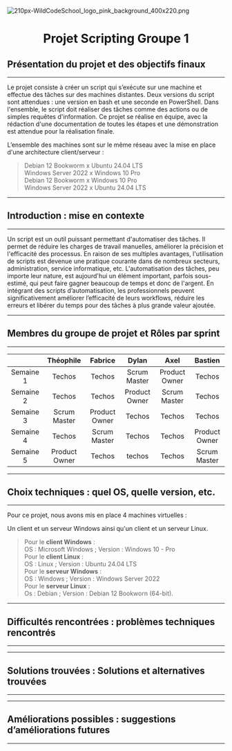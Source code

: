 ![210px-WildCodeSchool_logo_pink_background_400x220.png](https://upload.wikimedia.org/wikipedia/fr/thumb/e/e4/WildCodeSchool_logo_pink_background_400x220.png/210px-WildCodeSchool_logo_pink_background_400x220.png)

<div align="center"><H1> Projet Scripting Groupe 1 </H1></div>

## Présentation du projet et des objectifs finaux
_______

Le projet consiste à créer un script qui s’exécute sur une machine et effectue des tâches sur des machines distantes. Deux versions du script sont attendues : une version en bash et une seconde en PowerShell. Dans l'ensemble, le script doit réaliser des tâches comme des actions ou de simples requêtes d'information. Ce projet se réalise en équipe, avec la rédaction d'une documentation de toutes les étapes et une démonstration est attendue pour la réalisation finale. 

L’ensemble des machines sont sur le même réseau avec la mise en place d'une architecture client/serveur : 
> Debian 12 Bookworm x Ubuntu 24.04 LTS  
> Windows Server 2022 x Windows 10 Pro  
> Debian 12 Bookworm x Windows 10 Pro  
> Windows Server 2022 x Ubuntu 24.04 LTS  

_______
## Introduction : mise en contexte
_______

Un script est un outil puissant permettant d'automatiser des tâches. Il permet de réduire les charges de travail manuelles, améliorer la précision et l'efficacité des processus. En raison de ses multiples avantages, l'utilisation de scripts est devenue une pratique courante dans de nombreux secteurs, administration, service informatique, etc. L'automatisation des tâches, peu importe leur nature, est aujourd'hui un élément important, parfois sous-estimé, qui peut faire gagner beaucoup de temps et donc de l'argent. En intégrant des scripts d’automatisation, les professionnels peuvent significativement améliorer l’efficacité de leurs workflows, réduire les erreurs et libérer du temps pour des tâches à plus grande valeur ajoutée.
_______
## Membres du groupe de projet et Rôles par sprint
_______
| | Théophile | Fabrice | Dylan | Axel | Bastien |
| :-: | :-: | :-: | :-: | :-: | :-: |
| Semaine 1 | Techos | Techos | Scrum Master | Product Owner | Techos |
| Semaine 2 | Techos | Techos | Product Owner | Scrum Master | Techos |
| Semaine 3 | Scrum Master | Product Owner | Techos | Techos | Techos |
| Semaine 4 | Techos | Scrum Master | Techos | Techos | Product Owner |
| Semaine 5 | Product Owner | Techos | techos | Techos | Scrum Master |

_______
## Choix techniques : quel OS, quelle version, etc.
_______
Pour ce projet, nous avons mis en place 4 machines virtuelles :

Un client et un serveur Windows ainsi qu'un client et un serveur Linux.

> Pour le **client Windows** :  
>       OS : Microsoft Windows ; Version : Windows 10 - Pro  
> Pour le **client Linux** :  
>       OS : Linux ; Version : Ubuntu 24.04 LTS  
> Pour le **serveur Windows** :  
>       OS : Windows ; Version : Windows Server 2022  
> Pour le **serveur Linux** :  
>       Os : Debian ; Version : Debian 12 Bookworn (64-bit).  

_______
## Difficultés rencontrées : problèmes techniques rencontrés
_______

_______
## Solutions trouvées : Solutions et alternatives trouvées
_______

_______
## Améliorations possibles : suggestions d’améliorations futures
_______
